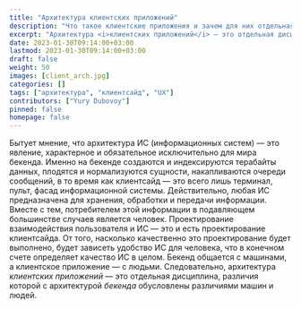 ```yaml
---
title: "Архитектура клиентских приложений"
description: "Что такое клиентские приложения и зачем для них отдельная архитектура?"
excerpt: "Архитектура <i>клиентских приложений</i> — это отдельная дисциплина, различия которой с архитектурой <i>бекенда</i> обусловлены различиями машин и людей."
date: 2023-01-30T09:14:00+03:00
lastmod: 2023-01-30T09:14:00+03:00
draft: false
weight: 50
images: [client_arch.jpg]
categories: []
tags: ["архитектура", "клиентсайд", "UX"]
contributors: ["Yury Dubovoy"]
pinned: false
homepage: false
---
```

Бытует мнение, что архитектура ИС (информационных систем) — это явление, характерное и обязательное исключительно для мира бекенда. Именно на бекенде создаются и индексируются терабайты данных, плодятся и нормализуются сущности, накапливаются очереди сообщений, в то время как клиентсайд — это всего лишь терминал, пульт, фасад информационной системы. Действительно, любая ИС предназначена для хранения, обработки и передачи информации. Вместе с тем, потребителем этой информации в подавляющем большинстве случаев является человек. Проектирование взаимодействия пользователя и ИС — это и есть проектирование клиентсайда. От того, насколько качественно это проектирование будет выполнено, будет зависеть удобство ИС для человека, что в конечном счете определяет качество ИС в целом. Бекенд общается с машинами, а клиентское приложение — с людьми. Следовательно, архитектура *клиентских приложений* — это отдельная дисциплина, различия которой с архитектурой *бекенда* обусловлены различиями машин и людей. 
